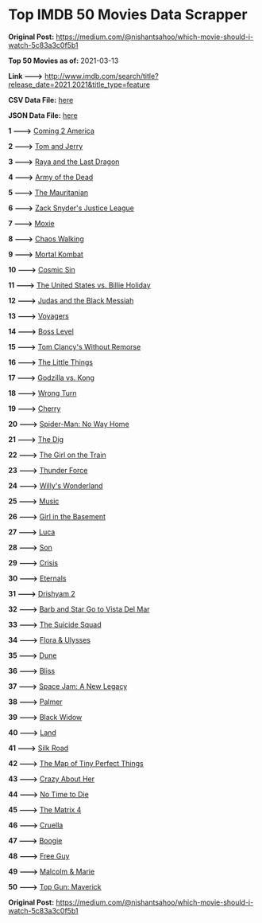 # Top IMDB 50 Movies Data Scrapper

**Original Post:** https://medium.com/@nishantsahoo/which-movie-should-i-watch-5c83a3c0f5b1

**Top 50 Movies as of:** 2021-03-13

**Link --->** http://www.imdb.com/search/title?release_date=2021,2021&title_type=feature

**CSV Data File:** [here](/Data/data.csv)

**JSON Data File:** [here](/Data/data.json)

**1 --->** [Coming 2 America](https://www.imdb.com/title/tt6802400/?ref_=adv_li_tt)

**2 --->** [Tom and Jerry](https://www.imdb.com/title/tt1361336/?ref_=adv_li_tt)

**3 --->** [Raya and the Last Dragon](https://www.imdb.com/title/tt5109280/?ref_=adv_li_tt)

**4 --->** [Army of the Dead](https://www.imdb.com/title/tt0993840/?ref_=adv_li_tt)

**5 --->** [The Mauritanian](https://www.imdb.com/title/tt4761112/?ref_=adv_li_tt)

**6 --->** [Zack Snyder's Justice League](https://www.imdb.com/title/tt12361974/?ref_=adv_li_tt)

**7 --->** [Moxie](https://www.imdb.com/title/tt6432466/?ref_=adv_li_tt)

**8 --->** [Chaos Walking](https://www.imdb.com/title/tt2076822/?ref_=adv_li_tt)

**9 --->** [Mortal Kombat](https://www.imdb.com/title/tt0293429/?ref_=adv_li_tt)

**10 --->** [Cosmic Sin](https://www.imdb.com/title/tt11762434/?ref_=adv_li_tt)

**11 --->** [The United States vs. Billie Holiday](https://www.imdb.com/title/tt8521718/?ref_=adv_li_tt)

**12 --->** [Judas and the Black Messiah](https://www.imdb.com/title/tt9784798/?ref_=adv_li_tt)

**13 --->** [Voyagers](https://www.imdb.com/title/tt9664108/?ref_=adv_li_tt)

**14 --->** [Boss Level](https://www.imdb.com/title/tt7638348/?ref_=adv_li_tt)

**15 --->** [Tom Clancy's Without Remorse](https://www.imdb.com/title/tt0499097/?ref_=adv_li_tt)

**16 --->** [The Little Things](https://www.imdb.com/title/tt10016180/?ref_=adv_li_tt)

**17 --->** [Godzilla vs. Kong](https://www.imdb.com/title/tt5034838/?ref_=adv_li_tt)

**18 --->** [Wrong Turn](https://www.imdb.com/title/tt9110170/?ref_=adv_li_tt)

**19 --->** [Cherry](https://www.imdb.com/title/tt9130508/?ref_=adv_li_tt)

**20 --->** [Spider-Man: No Way Home](https://www.imdb.com/title/tt10872600/?ref_=adv_li_tt)

**21 --->** [The Dig](https://www.imdb.com/title/tt3661210/?ref_=adv_li_tt)

**22 --->** [The Girl on the Train](https://www.imdb.com/title/tt8907992/?ref_=adv_li_tt)

**23 --->** [Thunder Force](https://www.imdb.com/title/tt10121392/?ref_=adv_li_tt)

**24 --->** [Willy's Wonderland](https://www.imdb.com/title/tt8114980/?ref_=adv_li_tt)

**25 --->** [Music](https://www.imdb.com/title/tt7541720/?ref_=adv_li_tt)

**26 --->** [Girl in the Basement](https://www.imdb.com/title/tt13269536/?ref_=adv_li_tt)

**27 --->** [Luca](https://www.imdb.com/title/tt12801262/?ref_=adv_li_tt)

**28 --->** [Son](https://www.imdb.com/title/tt5624466/?ref_=adv_li_tt)

**29 --->** [Crisis](https://www.imdb.com/title/tt9731682/?ref_=adv_li_tt)

**30 --->** [Eternals](https://www.imdb.com/title/tt9032400/?ref_=adv_li_tt)

**31 --->** [Drishyam 2](https://www.imdb.com/title/tt12361178/?ref_=adv_li_tt)

**32 --->** [Barb and Star Go to Vista Del Mar](https://www.imdb.com/title/tt3797512/?ref_=adv_li_tt)

**33 --->** [The Suicide Squad](https://www.imdb.com/title/tt6334354/?ref_=adv_li_tt)

**34 --->** [Flora & Ulysses](https://www.imdb.com/title/tt8521736/?ref_=adv_li_tt)

**35 --->** [Dune](https://www.imdb.com/title/tt1160419/?ref_=adv_li_tt)

**36 --->** [Bliss](https://www.imdb.com/title/tt10333426/?ref_=adv_li_tt)

**37 --->** [Space Jam: A New Legacy](https://www.imdb.com/title/tt3554046/?ref_=adv_li_tt)

**38 --->** [Palmer](https://www.imdb.com/title/tt6857376/?ref_=adv_li_tt)

**39 --->** [Black Widow](https://www.imdb.com/title/tt3480822/?ref_=adv_li_tt)

**40 --->** [Land](https://www.imdb.com/title/tt10265034/?ref_=adv_li_tt)

**41 --->** [Silk Road](https://www.imdb.com/title/tt7937254/?ref_=adv_li_tt)

**42 --->** [The Map of Tiny Perfect Things](https://www.imdb.com/title/tt11080108/?ref_=adv_li_tt)

**43 --->** [Crazy About Her](https://www.imdb.com/title/tt11698630/?ref_=adv_li_tt)

**44 --->** [No Time to Die](https://www.imdb.com/title/tt2382320/?ref_=adv_li_tt)

**45 --->** [The Matrix 4](https://www.imdb.com/title/tt10838180/?ref_=adv_li_tt)

**46 --->** [Cruella](https://www.imdb.com/title/tt3228774/?ref_=adv_li_tt)

**47 --->** [Boogie](https://www.imdb.com/title/tt10896398/?ref_=adv_li_tt)

**48 --->** [Free Guy](https://www.imdb.com/title/tt6264654/?ref_=adv_li_tt)

**49 --->** [Malcolm & Marie](https://www.imdb.com/title/tt12676326/?ref_=adv_li_tt)

**50 --->** [Top Gun: Maverick](https://www.imdb.com/title/tt1745960/?ref_=adv_li_tt)

**Original Post:** https://medium.com/@nishantsahoo/which-movie-should-i-watch-5c83a3c0f5b1
